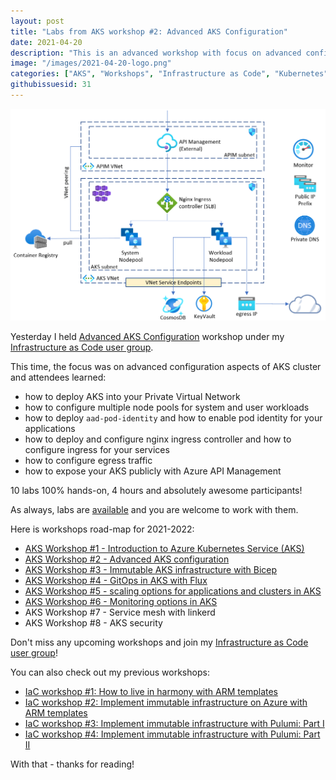 ```yaml
---
layout: post
title: "Labs from AKS workshop #2: Advanced AKS Configuration"
date: 2021-04-20
description: "This is an advanced workshop with focus on advanced configuration aspects of Azure Kubernetes Service (AKS) cluster."
image: "/images/2021-04-20-logo.png"
categories: ["AKS", "Workshops", "Infrastructure as Code", "Kubernetes", "NGINX", "API Management"]
githubissuesid: 31
---
```


![logo](/images/2021-04-20-logo.png)

Yesterday I held [Advanced AKS Configuration](https://www.meetup.com/Infrastructure-As-Code-User-Group-Oslo/events/277127499/) workshop under my [Infrastructure as Code user group](https://www.meetup.com/Infrastructure-As-Code-User-Group-Oslo).

This time, the focus was on advanced configuration aspects of AKS cluster and attendees learned:

* how to deploy AKS into your Private Virtual Network
* how to configure multiple node pools for system and user workloads
* how to deploy `aad-pod-identity` and how to enable pod identity for your applications
* how to deploy and configure nginx ingress controller and how to configure ingress for your services
* how to configure egress traffic
* how to expose your AKS publicly with Azure API Management

10 labs 100% hands-on, 4 hours and absolutely awesome participants!

As always, labs are [available](https://github.com/evgenyb/aks-workshops/tree/main/02-aks-advanced-configuration) and you are welcome to work with them.

Here is workshops road-map for 2021-2022:

* [AKS Workshop #1 - Introduction to Azure Kubernetes Service (AKS)](https://borzenin.com/azure-kubernetes-service-aks-workshop-1-labs/)
* [AKS Workshop #2 - Advanced AKS configuration](https://borzenin.com/azure-kubernetes-service-aks-workshop-2-labs/)
* [AKS Workshop #3 - Immutable AKS infrastructure with Bicep](https://borzenin.com/azure-kubernetes-service-aks-workshop-3-labs/)
* [AKS Workshop #4 - GitOps in AKS with Flux](https://borzenin.com/azure-kubernetes-service-aks-workshop-4-labs/)
* [AKS Workshop #5 - scaling options for applications and clusters in AKS](https://borzenin.com/azure-kubernetes-service-aks-workshop-5-labs/)
* [AKS Workshop #6 - Monitoring options in AKS](https://borzenin.com/azure-aks-workshop-6-monitoring-options-aks-labs/)
* AKS Workshop #7 - Service mesh with linkerd
* AKS Workshop #8 - AKS security

Don't miss any upcoming workshops and join my [Infrastructure as Code user group](https://www.meetup.com/Infrastructure-As-Code-User-Group-Oslo)!

You can also check out my previous workshops:

* [IaC workshop #1: How to live in harmony with ARM templates](https://borzenin.com/iac-ws1-labs/)
* [IaC workshop #2: Implement immutable infrastructure on Azure with ARM templates](https://borzenin.com/iac-ws2-labs/)
* [IaC workshop #3: Implement immutable infrastructure with Pulumi: Part I](https://borzenin.com/iac-ws3-labs/)
* [IaC workshop #4: Implement immutable infrastructure with Pulumi: Part II](https://borzenin.com/iac-ws4-labs/)


With that - thanks for reading!
